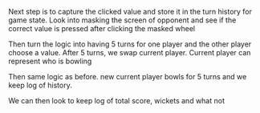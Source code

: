 Next step is to capture the clicked value and store it in the turn history for game state.
Look into masking the screen of opponent and see if the correct value is pressed after clicking the masked wheel

Then turn the logic into having 5 turns for one player and the other player choose a value.
After 5 turns, we swap current player. Current player can represent who is bowling

Then same logic as before. new current player bowls for 5 turns and we keep log of history.

We can then look to keep log of total score, wickets and what not

